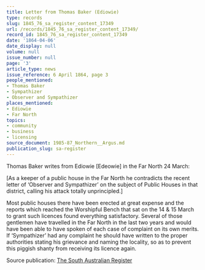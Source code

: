 ```yaml
---
title: Letter from Thomas Baker (Ediowie)
type: records
slug: 1845_76_sa_register_content_17349
url: /records/1845_76_sa_register_content_17349/
record_id: 1845_76_sa_register_content_17349
date: '1864-04-06'
date_display: null
volume: null
issue_number: null
page: '3'
article_type: news
issue_reference: 6 April 1864, page 3
people_mentioned:
- Thomas Baker
- Sympathizer
- Observer and Sympathizer
places_mentioned:
- Ediowie
- Far North
topics:
- community
- business
- licensing
source_document: 1985-87_Northern__Argus.md
publication_slug: sa-register
---
```


Thomas Baker writes from Ediowie [Edeowie] in the Far North 24 March:

[As a keeper of a public house in the Far North he contradicts the recent letter of ‘Observer and Sympathizer’ on the subject of Public Houses in that district, calling his attack totally unprincipled.]

Most public houses there have been erected at great expense and the reports which reached the Worshipful Bench that sat on the 14 & 15 March to grant such licences found everything satisfactory.  Several of those gentlemen have travelled in the Far North in the last two years and would have been able to have spoken of each case of complaint on its own merits.  If ‘Sympathizer’ had any complaint he should have written to the proper authorities stating his grievance and naming the locality, so as to prevent this piggish shanty from receiving its licence again.

Source publication: [The South Australian Register](/publications/sa-register/)
